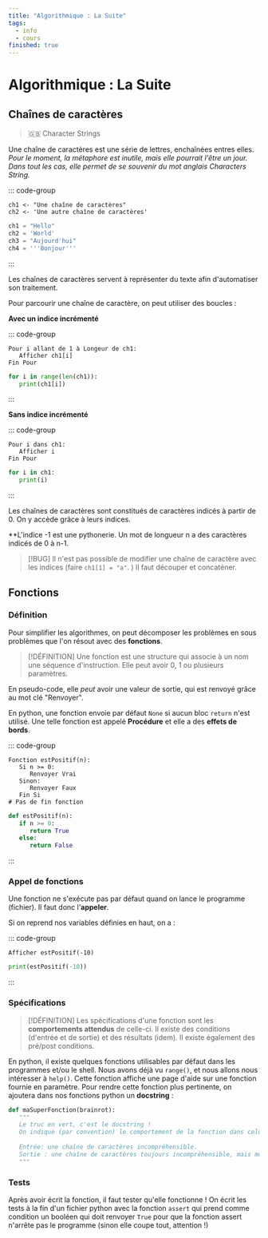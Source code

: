 ```yaml
---
title: "Algorithmique : La Suite"
tags:
  - info
  - cours
finished: true
---
```

# Algorithmique : La Suite
## Chaînes de caractères
> 🇬🇧 Character Strings

Une chaîne de caractères est une série de lettres, enchaînées entres elles. *Pour le moment, la métaphore est inutile, mais elle pourrait l'être un jour. Dans tout les cas, elle permet de se souvenir du mot anglais Characters String.*

::: code-group

```pseudo-code [Pseudo-Code]
ch1 <- "Une chaîne de caractères"
ch2 <- 'Une autre chaîne de caractères'
```

```python [Python]
ch1 = "Hello"
ch2 = 'World'
ch3 = "Aujourd'hui"
ch4 = '''Bonjour'''
```

:::

Les chaînes de caractères servent à représenter du texte afin d'automatiser son traitement.

Pour parcourir une chaîne de caractère, on peut utiliser des boucles :

**Avec un indice incrémenté**

::: code-group

```pseudo-code [Pseudo-Code]
Pour i allant de 1 à Longeur de ch1:
   Afficher ch1[i]
Fin Pour
```

```python [Python]
for i in range(len(ch1)):
   print(ch1[i])
```

:::

**Sans indice incrémenté**

::: code-group

```pseudo-code [Pseudo-Code]
Pour i dans ch1:
   Afficher i
Fin Pour
```

```python [Python]
for i in ch1:
   print(i)
```

:::

Les chaînes de caractères sont constitués de caractères indicés à partir de 0. On y accède grâce à leurs indices.

**L'indice -1 est une pythonerie. Un mot de longueur n a des caractères indicés de 0 à n-1.

> [!BUG]
> Il n'est pas possible de modifier une chaîne de caractère avec les indices (faire `ch1[1] = "a"`. ) Il faut découper et concaténer.

## Fonctions
### Définition
Pour simplifier les algorithmes, on peut décomposer les problèmes en sous problèmes que l'on résout avec des **fonctions**.

> [!DÉFINITION]
> Une fonction est une structure qui associe à un nom une séquence d'instruction. Elle peut avoir 0, 1 ou plusieurs paramètres.

En pseudo-code, elle *peut* avoir une valeur de sortie, qui est renvoyé grâce au mot clé "Renvoyer".

En python, une fonction envoie par défaut `None` si aucun bloc `return` n'est utilisé. Une telle fonction est appelé **Procédure** et elle a des **effets de bords**.

::: code-group

```pseudo-code [Pseudo-Code]
Fonction estPositif(n):
   Si n >= 0:
      Renvoyer Vrai
   Sinon:
      Renvoyer Faux
   Fin Si
# Pas de fin fonction
```

```python [Python]
def estPositif(n):
   if n >= 0:
      return True
   else:
      return False
```

:::
### Appel de fonctions

Une fonction ne s'exécute pas par défaut quand on lance le programme (fichier). Il faut donc l'**appeler**.

Si on reprend nos variables définies en haut, on a :

::: code-group

```pseudo-code [Pseudo-Code]
Afficher estPositif(-10)
```

```python [Python]
print(estPositif(-10))   ​
```

:::

### Spécifications

> [!DÉFINITION]
> Les spécifications d'une fonction sont les **comportements attendus** de celle-ci. Il existe des conditions (d'entrée et de sortie) et des résultats (idem). Il existe également des pré/post conditions.

En python, il existe quelques fonctions utilisables par défaut dans les programmes et/ou le shell. Nous avons déjà vu `range()`, et nous allons nous intéresser à `help()`. Cette fonction affiche une page d'aide sur une fonction fournie en paramètre. Pour rendre cette fonction plus pertinente, on ajoutera dans nos fonctions python un **docstring** :

```python
def maSuperFonction(brainrot):
   """
   Le truc en vert, c'est le docstring !
   On indique (par convention) le comportement de la fonction dans celui-ci.
   
   Entrée: une chaîne de caractères incompréhensible.
   Sortie : une chaîne de caractères toujours incompréhensible, mais moins.
   """
```
### Tests

Après avoir écrit la fonction, il faut tester qu'elle fonctionne ! On écrit les tests à la fin d'un fichier python avec la fonction `assert` qui prend comme condition un booléen qui doit renvoyer `True` pour que la fonction assert n'arrête pas le programme (sinon elle coupe tout, attention !)

